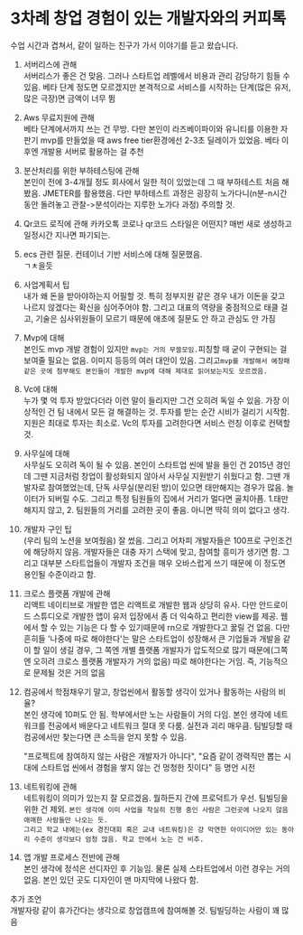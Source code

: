 # 3차례 창업 경험이 있는 개발자와의 커피톡

수업 시간과 겹쳐서, 같이 일하는 친구가 가서 이야기를 듣고 왔습니다.

1. 서버리스에 관해  
   서버리스가 좋은 건 맞음. 그러나 스타트업 레벨에서 비용과 관리 감당하기 힘들 수 있음. 베타 단계 정도면 모르겠지만 본격적으로 서비스를 시작하는 단계(많은 유저, 많은 극장)면 금액이 너무 뜀

2. Aws 무료지원에 관해  
   베타 단계에서까지 쓰는 건 무방. 다만 본인이 라즈베이파이와 유니티를 이용한 자판기 mvp를 만들었을 때 aws free tier환경에선 2-3초 딜레이가 있었음. 베타 이후엔 개발용 서버로 활용하는 걸 추천

3. 분산처리를 위한 부하테스팅에 관해  
   본인이 전에 3-4개월 정도 회사에서 일한 적이 있었는데 그 때 부하테스트 처음 해봤음. JMETER를 활용했음. 다만 부하테스트 과정은 굉장히 노가다니(n분-n시간 동안 돌려놓고 관찰->분석이라는 지루한 노가다 과정) 주의할 것.

4. Qr코드 로직에 관해
   카카오톡 코로나 qr코드 스타일은 어떤지? 매번 새로 생성하고 일정시간 지나면 파기되는.

5. ecs 관련 질문. 컨테이너 기반 서비스에 대해 질문했음.  
   ㄱㅊ을듯

6. 사업계획서 팁  
   내가 왜 돈을 받아야하는지 어필할 것. 특히 정부지원 같은 경우 내가 이돈을 갖고 나르지 않겠다는 확신을 심어주어야 함. 그리고 대표의 역량을 중점적으로 태클 걸고, 기술은 심사위원들이 모르기 때문에 애초에 질문도 안 하고 관심도 안 가짐

7. Mvp에 대해  
   본인도 mvp 개발 경험이 있지만 `mvp는 거의 무쓸모임.`피칭할 때 굳이 구현되는 걸 보여줄 필요는 없음. 이미지 등등의 여러 대안이 있음. 그리고`mvp를 개발해서 예창패 같은 곳에 첨부해도 본인들이 개발한 mvp에 대해 제대로 읽어보는지도 모르겠음.`

8. Vc에 대해  
   누가 몇 억 투자 받았다더라 이런 말이 들리지만 그건 오히려 독일 수 있음. 가장 이상적인 건 팀 내에서 모든 걸 해결하는 것. 투자를 받는 순간 시비가 걸리기 시작함. 지원은 최대로 투자는 최소로.
   Vc의 투자를 고려한다면 서비스 런칭 이후로 컨택할 것.

9. 사무실에 대해  
    사무실도 오히려 독이 될 수 있음. 본인이 스타트업 씬에 발을 들인 건 2015년 경인데 그땐 지금처럼 창업이 활성화되지 않아서 사무실 지원받기 쉬웠다고 함. 그땐 개발자로 참여했었는데, 단독 사무실(분리된 방)이 있으면 태만해지는 경우가 많음. 놀이터가 되버릴 수도. 그리고 특정 팀원들의 집에서 거리가 멀다면 골치아픔. 1.태만해지지 않고, 2. 팀원들의 거리를 고려한 곳이 좋음.
   아니면 딱히 의미 없다고 생각.

10. 개발자 구인 팁  
    (우리 팀의 노션을 보여줬음) 잘 썼음. 그리고 어차피 개발자들은 100프로 구인조건에 해당하지 않음. 개발자들은 대충 자기 스택에 맞고, 참여할 흥미가 생기면 함. 그리고 대부분 스타트업들이 개발자 조건을 매우 오바스럽게 쓰기 때문에 이 정도면 용인될 수준이라고 함.

11. 크로스 플랫폼 개발에 관해  
    리액트 네이티브로 개발한 앱은 리액트로 개발한 웹과 상당히 유사. 다만 안드로이드 스튜디오로 개발한 앱이 유저 입장에서 좀 더 익숙하고 편리한 view를 제공. 웹에서 할 수 있는 기능은 다 할 수 있기때문에 rn으로 개발한다고 꿇릴 건 없음. 다만 흔히들 '나중에 따로 해야한다'는 말은 스타트업이 성장해서 큰 기업들과 개발을 같이 할 일이 생길 경우, 그 쪽엔 개별 플랫폼 개발자가 압도적으로 많기 때문에(그쪽엔 오히려 크로스 플랫폼 개발자가 거의 없음) 따로 해야한다는 거임. 즉, 기능적으로 문제될 것은 거의 없음

12. 컴공에서 학점채우기 말고, 창업씬에서 활동할 생각이 있거나 활동하는 사람의 비율?  
    본인 생각에 10퍼도 안 됨. 학부에서만 노는 사람들이 거의 다임. 본인 생각에 네트워크를 전공에서 배운다고 네트워크 절대 못 다룸. 실전과 괴리 매우큼. 팀빌딩할 때 컴공에서만 찾는다면 큰 소득을 얻지 못할 수 있음.

    "프로젝트에 참여하지 않는 사람은 개발자가 아니다", "요즘 같이 경력직만 뽑는 시대에 스타트업 씬에서 경험을 쌓지 않는 건 멍청한 짓이다" 등 명언 시전

13. 네트워킹에 관해  
    네트워킹이 의미가 있는지 잘 모르겠음. 뭘하든지 간에 프로덕트가 우선. 팀빌딩을 위한 건 제외. `본인 생각에 이미 사업을 착실히 진행 중인 사람은 그런곳에 나오지 않음 애매한 사람들만 나오는 듯.`  
    `그리고 학교 내에는(ex 경진대회 혹은 교내 네트워킹)은 걍 막연한 아이디어만 있는 동아리 수준이 생각보다 엄청 많음. 학교 안에서 노는 건 비추.`

14. 앱 개발 프로세스 전반에 관해  
    본인 생각에 정석은 선디자인 후 기능임. 물론 실제 스타트업에서 이런 경우는 거의 없음. 본인 있던 곳도 디자인이 맨 마지막에 나왔다 함.

추가 조언  
개발자랑 같이 휴가간다는 생각으로 창업캠프에 참여해볼 것. 팀빌딩하는 사람이 꽤 많음
